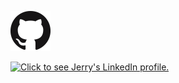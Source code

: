 <a href="https://github.com/jlfosterjr" target="_blank"><img src="/images/GitHub-Mark-64px.png" alt="Click to see Jerry's GitHub profile." width="64" height="64" /></a>

<a href="https://www.linkedin.com/in/jlfoster/" target="_blank"><img src="https://content.linkedin.com/content/dam/me/about/LinkedIn_Icon.jpg.original.jpg" alt="Click to see Jerry's LinkedIn profile." /></a>
